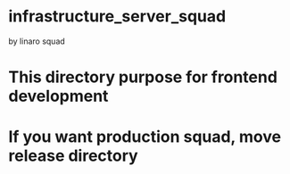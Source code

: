 # infrastructure_server_squad
by linaro squad

# This directory purpose for frontend development
# If you want production squad, move release directory

